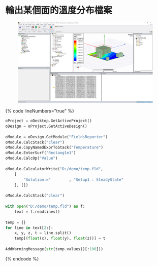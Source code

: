 # 輸出某個面的溫度分布檔案

<figure><img src="../../.gitbook/assets/image (1).png" alt=""><figcaption></figcaption></figure>

{% code lineNumbers="true" %}
```python
oProject = oDesktop.GetActiveProject()
oDesign = oProject.GetActiveDesign()

oModule = oDesign.GetModule("FieldsReporter")
oModule.CalcStack("clear")
oModule.CopyNamedExprToStack("Temperature")
oModule.EnterSurf("Rectangle1")
oModule.CalcOp("Value")

oModule.CalculatorWrite("D:/demo/temp.fld", 
	[
		"Solution:="		, "Setup1 : SteadyState"
	], [])

oModule.CalcStack("clear")

with open("D:/demo/temp.fld") as f:
    text = f.readlines()
    
temp = {}    
for line in text[2:]:
    x, y, z, t = line.split()
    temp[(float(x), float(y), float(z))] = t

AddWarningMessage(str(temp.values()[:100]))
```
{% endcode %}
